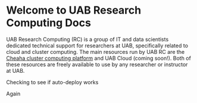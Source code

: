 # Welcome to UAB Research Computing Docs

UAB Research Computing (RC) is a group of IT and data scientists
dedicated technical support for researchers at UAB, specifically related
to cloud and cluster computing. The main resources run by UAB RC are the
[Cheaha cluster computing platform](https://rc.uab.edu) and UAB Cloud (coming
soon!). Both of these resources are freely available to use by any
researcher or instructor at UAB.

Checking to see if auto-deploy works

Again
